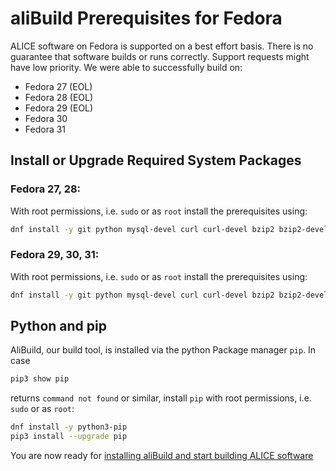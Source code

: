 aliBuild Prerequisites for Fedora
=================================

ALICE software on Fedora is supported on a best effort basis. There is no guarantee that software builds or runs correctly. Support requests might have low priority. We were able to successfully build on:

* Fedora 27 (EOL)
* Fedora 28 (EOL)
* Fedora 29 (EOL)
* Fedora 30
* Fedora 31


## Install or Upgrade Required System Packages

### Fedora 27, 28:
With root permissions, i.e. `sudo` or as `root` install the prerequisites using:

```bash
dnf install -y git python mysql-devel curl curl-devel bzip2 bzip2-devel unzip autoconf automake texinfo gettext gettext-devel libtool freetype freetype-devel libpng libpng-devel sqlite sqlite-devel ncurses-devel mesa-libGLU-devel libX11-devel libXpm-devel libXext-devel libXft-devel libxml2 libxml2-devel motif motif-devel kernel-devel pciutils-devel kmod-devel bison flex perl-ExtUtils-Embed environment-modules which gcc-gfortran gcc-c++ swig rsync
```
### Fedora 29, 30, 31:
With root permissions, i.e. `sudo` or as `root` install the prerequisites using:

```bash
dnf install -y git python mysql-devel curl curl-devel bzip2 bzip2-devel unzip autoconf automake texinfo gettext gettext-devel libtool freetype freetype-devel libpng libpng-devel sqlite sqlite-devel ncurses-devel mesa-libGLU-devel libX11-devel libXpm-devel libXext-devel libXft-devel libxml2 libxml2-devel motif motif-devel kernel-devel pciutils-devel kmod-devel bison flex perl-ExtUtils-Embed environment-modules which gcc-gfortran gcc-c++ swig rsync make
```

## Python and pip
AliBuild, our build tool, is installed via the python Package manager `pip`.
In case  
```bash
pip3 show pip
``` 
returns `command not found` or similar, install `pip` with root permissions, i.e. `sudo` or as `root`:
```bash
dnf install -y python3-pip
pip3 install --upgrade pip
```

You are now ready for [installing aliBuild and start building ALICE
software](README.md#get-or-upgrade-alibuild)
